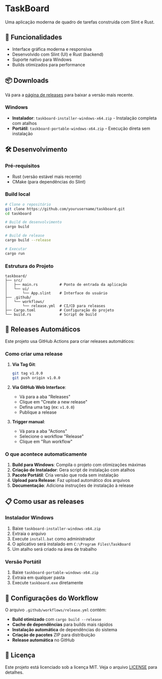 # TaskBoard

Uma aplicação moderna de quadro de tarefas construída com Slint e Rust.

## 🚀 Funcionalidades

- Interface gráfica moderna e responsiva
- Desenvolvido com Slint (UI) e Rust (backend)
- Suporte nativo para Windows
- Builds otimizados para performance

## 📦 Downloads

Vá para a [página de releases](../../releases) para baixar a versão mais recente.

### Windows
- **Instalador**: `taskboard-installer-windows-x64.zip` - Instalação completa com atalhos
- **Portátil**: `taskboard-portable-windows-x64.zip` - Execução direta sem instalação

## 🛠️ Desenvolvimento

### Pré-requisitos
- Rust (versão estável mais recente)
- CMake (para dependências do Slint)

### Build local
```bash
# Clone o repositório
git clone https://github.com/yourusername/taskboard.git
cd taskboard

# Build de desenvolvimento
cargo build

# Build de release
cargo build --release

# Executar
cargo run
```

### Estrutura do Projeto
```
taskboard/
├── src/
│   ├── main.rs          # Ponto de entrada da aplicação
│   └── ui/
│       └── App.slint    # Interface do usuário
├── .github/
│   └── workflows/
│       └── release.yml  # CI/CD para releases
├── Cargo.toml           # Configuração do projeto
└── build.rs             # Script de build
```

## 🔄 Releases Automáticos

Este projeto usa GitHub Actions para criar releases automáticos:

### Como criar uma release

1. **Via Tag Git**:
   ```bash
   git tag v1.0.0
   git push origin v1.0.0
   ```

2. **Via GitHub Web Interface**:
   - Vá para a aba "Releases"
   - Clique em "Create a new release"
   - Defina uma tag (ex: `v1.0.0`)
   - Publique a release

3. **Trigger manual**:
   - Vá para a aba "Actions"
   - Selecione o workflow "Release"
   - Clique em "Run workflow"

### O que acontece automaticamente

1. **Build para Windows**: Compila o projeto com otimizações máximas
2. **Criação de Instalador**: Gera script de instalação com atalhos
3. **Pacote Portátil**: Cria versão que roda sem instalação
4. **Upload para Release**: Faz upload automático dos arquivos
5. **Documentação**: Adiciona instruções de instalação à release

## 📋 Como usar as releases

### Instalador Windows
1. Baixe `taskboard-installer-windows-x64.zip`
2. Extraia o arquivo
3. Execute `install.bat` como administrador
4. O aplicativo será instalado em `C:\Program Files\TaskBoard`
5. Um atalho será criado na área de trabalho

### Versão Portátil
1. Baixe `taskboard-portable-windows-x64.zip`
2. Extraia em qualquer pasta
3. Execute `taskboard.exe` diretamente

## 🔧 Configurações do Workflow

O arquivo `.github/workflows/release.yml` contém:

- **Build otimizado** com `cargo build --release`
- **Cache de dependências** para builds mais rápidos
- **Instalação automática** de dependências do sistema
- **Criação de pacotes** ZIP para distribuição
- **Release automática** no GitHub

## 📄 Licença

Este projeto está licenciado sob a licença MIT. Veja o arquivo [LICENSE](LICENSE) para detalhes.
